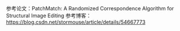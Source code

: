 参考论文：PatchMatch: A Randomized Correspondence Algorithm for Structural Image Editing
参考博客：https://blog.csdn.net/stormouse/article/details/54667773

